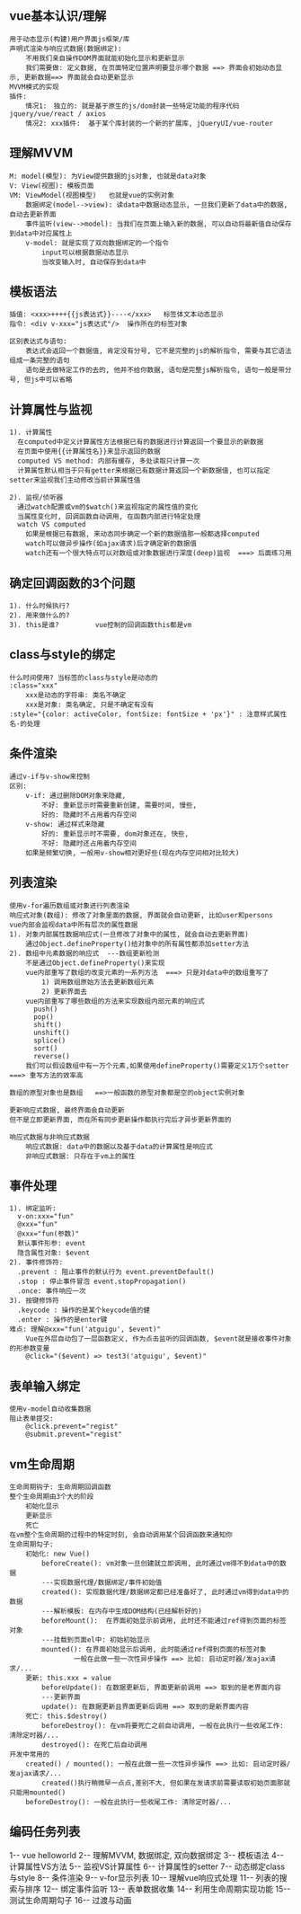## vue基本认识/理解
	用于动态显示(构建)用户界面js框架/库
	声明式渲染与响应式数据(数据绑定): 
		不用我们亲自操作DOM界面就能初始化显示和更新显示
		我们需要做: 定义数据, 在页面特定位置声明要显示哪个数据 ==> 界面会初始动态显示, 更新数据==> 界面就会自动更新显示
	MVVM模式的实现
	插件: 
		情况1:　独立的: 就是基于原生的js/dom封装一些特定功能的程序代码  jquery/vue/react / axios
		情况2: xxx插件:  基于某个库封装的一个新的扩展库, jQueryUI/vue-router

## 理解MVVM
	M: model(模型): 为View提供数据的js对象, 也就是data对象
	V: View(视图): 模板页面
	VM: ViewModel(视图模型)   也就是vue的实例对象
		数据绑定(model-->view): 读data中数据动态显示, 一旦我们更新了data中的数据, 自动去更新界面
		事件监听(view-->model): 当我们在页面上输入新的数据, 可以自动将最新值自动保存到data中对应属性上
		v-model: 就是实现了双向数据绑定的一个指令
			input可以根据数据动态显示
			当改变输入时, 自动保存到data中

## 模板语法
	插值: <xxx>++++{{js表达式}}----</xxx>   标签体文本动态显示
	指令: <div v-xxx="js表达式"/>  操作所在的标签对象

	区别表达式与语句:
		表达式会返回一个数据值, 肯定没有分号, 它不是完整的js的解析指令, 需要与其它语法组成一条完整的语句
		语句是去做特定工作的去的, 他并不给你数据, 语句是完整js解析指令, 语句一般是带分号, 但js中可以省略

## 计算属性与监视
	1). 计算属性
	  在computed中定义计算属性方法根据已有的数据进行计算返回一个要显示的新数据
	  在页面中使用{{计算属性名}}来显示返回的数据
	  computed VS method: 内部有缓存, 多处读取只计算一次
	  计算属性默认相当于只有getter来根据已有数据计算返回一个新数据值, 也可以指定setter来监视我们主动修改当前计算属性值
	
	2). 监视/侦听器
	  通过watch配置或vm的$watch()来监视指定的属性值的变化
	  当属性变化时, 回调函数自动调用, 在函数内部进行特定处理
	  watch VS computed
	    如果是根据已有数据, 来动态同步确定一个新的数据值那一般都选择computed
	    watch可以做异步操作(如ajax请求)后才确定新的数据值
	    watch还有一个很大特点可以对数组或对象数据进行深度(deep)监视  ===> 后面练习用

## 确定回调函数的3个问题
	1). 什么时候执行?
	2). 用来做什么的?
	3). this是谁?         vue控制的回调函数this都是vm

## class与style的绑定
	什么时间使用? 当标签的class与style是动态的
	:class="xxx" 
		xxx是动态的字符串: 类名不确定
		xxx是对象: 类名确定, 只是不确定有没有
	:style="{color: activeColor, fontSize: fontSize + 'px'}" : 注意样式属性名-的处理

## 条件渲染
	通过v-if与v-show来控制
	区别:
		v-if: 通过删除DOM对象来隐藏, 
			不好: 重新显示时需要重新创建, 需要时间, 慢些, 
			好的: 隐藏时不占用着内存空间
    	v-show: 通过样式来隐藏
			好的: 重新显示时不需要, dom对象还在, 快些, 
			不好: 隐藏时还占用着内存空间
		如果是频繁切换, 一般用v-show相对更好些(现在内存空间相对比较大)

## 列表渲染
	使用v-for遍历数组或对象进行列表渲染
	响应式对象(数组): 修改了对象里面的数据, 界面就会自动更新, 比如user和persons
    vue内部会监视data中所有层次的属性数据
    1). 对象内部属性数据响应式(一旦修改了对象中的属性, 就会自动去更新界面)
      	通过Object.defineProperty()给对象中的所有属性都添加setter方法
    2). 数组中元素数据的响应式  ---数组更新检测
        不是通过Object.defineProperty()来实现
        vue内部重写了数组的改变元素的一系列方法  ===> 只是对data中的数组重写了
            1) 调用数组原始方法去更新数组元素
            2) 更新界面去
        vue内部重写了哪些数组的方法来实现数组内部元素的响应式
          push()
          pop()
          shift()
          unshift()
          splice()
          sort()
          reverse()
        我们可以假设数组中有一万个元素,如果使用defineProperty()需要定义1万个setter ===> 重写方法的效率高

	数组的原型对象也是数组   ==>一般函数的原型对象都是空的object实例对象

	更新响应式数据, 最终界面会自动更新
	但不是立即更新界面, 而在所有同步更新操作都执行完后才异步更新界面的

	响应式数据与非响应式数据
		响应式数据: data中的数据以及基于data的计算属性是响应式
		非响应式数据: 只存在于vm上的属性

## 事件处理
	1). 绑定监听:
	  v-on:xxx="fun"
	  @xxx="fun"
	  @xxx="fun(参数)"
	  默认事件形参: event
	  隐含属性对象: $event
	2). 事件修饰符:
	  .prevent : 阻止事件的默认行为 event.preventDefault()
	  .stop : 停止事件冒泡 event.stopPropagation()
	  .once: 事件响应一次
	3). 按键修饰符
	  .keycode : 操作的是某个keycode值的健
	  .enter : 操作的是enter键
	难点: 理解@xxx="fun('atguigu', $event)"
		Vue在外层自动包了一层函数定义, 作为点击监听的回调函数, $event就是接收事件对象的形参数变量
    	@click="($event) => test3('atguigu', $event)"

## 表单输入绑定
	使用v-model自动收集数据
	阻止表单提交:
		@click.prevent="regist"
		@submit.prevent="regist"

## vm生命周期
	生命周期钩子: 生命周期回调函数
	整个生命周期由3个大的阶段
		初始化显示
		更新显示
		死亡
	在vm整个生命周期的过程中的特定时刻, 会自动调用某个回调函数来通知你
	生命周期勾子:
		初始化: new Vue()
			beforeCreate(): vm对象一旦创建就立即调用, 此时通过vm得不到data中的数据
			---实现数据代理/数据绑定/事件初始值
			created(): 实现数据代理/数据绑定都已经准备好了, 此时通过vm得到data中的数据
			---解析模板: 在内存中生成DOM结构(已经解析好的)
			beforeMount():  在界面初始显示前调用, 此时还不能通过ref得到页面的标签对象
			---挂载到页面el中: 初始初始显示
			mounted(): 在界面初始显示后调用, 此时能通过ref得到页面的标签对象
					一般在此做一些一次性异步操作 ==> 比如: 启动定时器/发ajax请求/...
		更新: this.xxx = value
			beforeUpdate(): 在数据更新后, 界面更新前调用 ==> 取到的是老界面内容
			---更新界面
			update(): 在数据更新且界面更新后调用 ==> 取到的是新界面内容 
		死亡: this.$destroy()
			beforeDestroy(): 在vm将要死亡之前自动调用, 一般在此执行一些收尾工作: 清除定时器/...
			destroyed(): 在死亡后自动调用
	开发中常用的
		created() / mounted(): 一般在此做一些一次性异步操作 ==> 比如: 启动定时器/发ajax请求/...
			created()执行稍微早一点点,差别不大, 但如果在发请求前需要读取初始页面那就只能用mounted()
		beforeDestroy(): 一般在此执行一些收尾工作: 清除定时器/...

## 编码任务列表
1-- vue helloworld
2-- 理解MVVM, 数据绑定, 双向数据绑定
3-- 模板语法
4-- 计算属性VS方法
5-- 监视VS计算属性
6-- 计算属性的setter
7-- 动态绑定class与style
8-- 条件渲染
9-- v-for显示列表
10-- 理解vue响应式处理
11-- 列表的搜索与排序
12-- 绑定事件监听
13-- 表单数据收集
14-- 利用生命周期实现功能
15-- 测试生命周期勾子
16-- 过渡与动画
